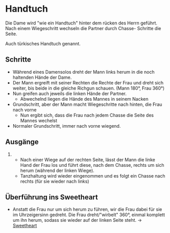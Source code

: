 # Handtuch

Die Dame wird "wie ein Handtuch" hinter dem rücken des Herrn geführt. Nach einem Wiegeschritt wechseln die Partner durch Chasse- Schritte die Seite.

Auch türkisches Handtuch genannt.

## Schritte

- Während eines Damensolos dreht der Mann links herum in die noch haltenden Hände der Dame.
- Der Mann ergreift mit seiner Rechten die Rechte der Frau und dreht sich weiter, bis beide in die gleiche Richgun schauen. (Mann 180°, Frau 360°)
- Nun greifen auch jeweils die linken Hände der Partner.
    - Abwechelnd liegen die Hände des Mannes in seinem Nacken
- Grundschritt, aber der Mann macht Wiegeschritte nach hinten, die Frau nach vorne
    - Nun ergibt sich, dass die Frau nach jedem Chasse die Seite des Mannes wechelst
- Normaler Grundschritt, immer nach vorne wiegend.

## Ausgänge

1.  
    - Nach einer Wiege auf der rechten Seite, lässt der Mann die linke Hand der Frau los und führt diese, nach dem Chasse, rechts um sich herum (während der linken Wiege).
    - Tanzhaltung wird wieder eingenommen und es folgt ein Chasse nach rechts (für sie wieder nach links)

## Überführung ins Sweetheart

- Anstatt die Frau nur um sich herum zu führen, wir die Frau dabei für sie im Uhrzeigersinn gedreht. Die Frau dreht/"wirbelt" 360°, einmal komplett um ihn herum, sodass sie wieder auf der linken Seite steht. -> [Sweetheart](Sweetheart.md)
